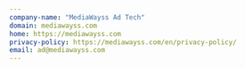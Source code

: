 ```yaml
---
company-name: "MediaWayss Ad Tech"
domain: mediawayss.com
home: https://mediawayss.com
privacy-policy: https://mediawayss.com/en/privacy-policy/
email: ad@mediawayss.com
---
```




